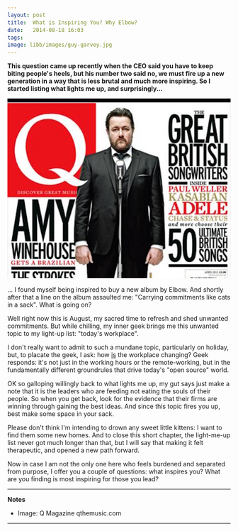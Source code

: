 ```yaml
---
layout: post
title:  What is Inspiring You? Why Elbow?
date:   2014-08-18 16:03
tags: 
image: libb/images/guy-garvey.jpg
---
```


**This question came up recently when the CEO said you have to keep biting people's heels, but his number two said no, we must fire up a new generation in a way that is less brutal and much more inspiring. So I started listing what lights me up, and surprisingly...**

![](/libb/images/guy-garvey.jpg)

... I found myself being inspired to buy a new album by Elbow. And shortly after that a line on the album assaulted me: "Carrying commitments like cats in a sack". What is going on?

Well right now this is August, my sacred time to refresh and shed unwanted commitments. But while chilling, my inner geek brings me this unwanted topic to my light-up list: "today's workplace". 

I don't really want to admit to such a mundane topic, particularly on holiday, but, to placate the geek, I ask: how <u>is</u> the workplace changing? Geek responds: it's not just in the working hours or the remote-working, but in the fundamentally different groundrules that drive today's "open source" world. 

OK so galloping willingly back to what lights me up, my gut says just make a note that it is the leaders who are feeding not eating the souls of their people. So when you get back, look for the evidence that their firms are winning through gaining the best ideas. And since this topic fires you up, best make some space in your sack. 

Please don't think I'm intending to drown any sweet little kittens: I want to find them some new homes. And to close this short chapter, the light-me-up list never got much longer than that, but I will say that making it felt therapeutic, and opened a new path forward. 

Now in case I am not the only one here who feels burdened and separated from purpose, I offer you a couple of questions: what inspires you? What are you finding is most inspiring for those you lead?

__________________
<b>Notes</b>  

* Image: Q Magazine qthemusic.com

__________________
